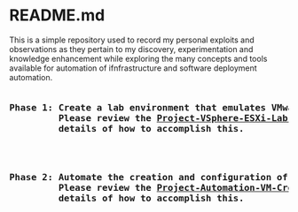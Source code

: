 # README.md

This is a simple repository used to record my personal exploits and observations as they pertain to my discovery, experimentation and knowledge enhancement while exploring the many concepts and tools available for automation of ifnfrastructure and software deployment automation. 

<pre>
<h3><strong>Phase 1: Create a lab environment that emulates VMware ESXi and vSphere Server deployments</strong>
         Please review the <a href="https://github.com/kschoultz/automation-discovery/blob/main/Project-VSphere-ESXi-Lab-Build.md">Project-VSphere-ESXi-Lab-Build.md </a> document for the step-by-step
         details of how to accomplish this.
</h3>
</pre>
<pre>
<h3><strong>Phase 2: Automate the creation and configuration of VMs</strong>
         Please review the <a href="https://github.com/kschoultz/automation-discovery/blob/main/Project-Automation-VM-Creation.md">Project-Automation-VM-Creation.md </a> document for the step-by-step
         details of how to accomplish this.
</h3>
</pre>